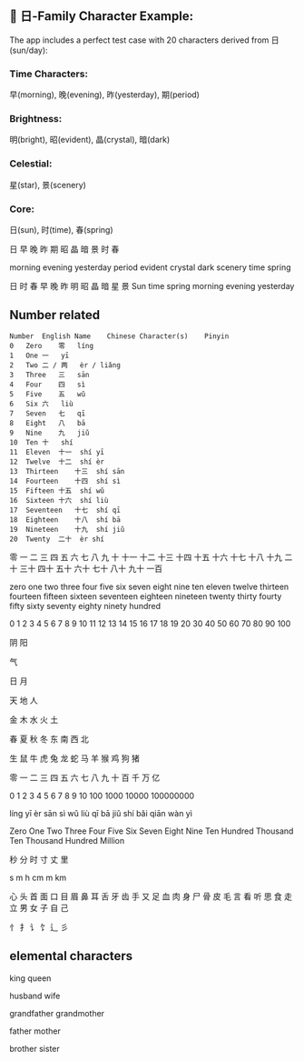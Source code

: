 ## 🌅 **日-Family Character Example:**

The app includes a perfect test case with 20 characters derived from 日 (sun/day):

### **Time Characters:** 
早(morning), 
晚(evening), 
昨(yesterday), 
期(period)
### **Brightness:** 
明(bright), 
昭(evident), 
晶(crystal), 
暗(dark)  
### **Celestial:** 
星(star), 
景(scenery)
### **Core:** 
日(sun), 
时(time), 
春(spring)

日
早
晚
昨
期
昭
晶
暗
景
时
春

morning
evening
yesterday
period
evident
crystal
dark
scenery
time
spring


日
时
春
早
晚
昨
明
昭
晶
暗
星
景
Sun
time
spring
morning
evening
yesterday


## Number related
```
Number	English Name	Chinese Character(s)	Pinyin
0	Zero	零	líng
1	One	一	yī
2	Two	二 / 两	èr / liǎng
3	Three	三	sān
4	Four	四	sì
5	Five	五	wǔ
6	Six	六	liù
7	Seven	七	qī
8	Eight	八	bā
9	Nine	九	jiǔ
10	Ten	十	shí
11	Eleven	十一	shí yī
12	Twelve	十二	shí èr
13	Thirteen	十三	shí sān
14	Fourteen	十四	shí sì
15	Fifteen	十五	shí wǔ
16	Sixteen	十六	shí liù
17	Seventeen	十七	shí qī
18	Eighteen	十八	shí bā
19	Nineteen	十九	shí jiǔ
20	Twenty	二十	èr shí
```

零
一
二
三
四
五
六
七
八
九
十
十一
十二
十三
十四
十五
十六
十七
十八
十九
二十
三十
四十
五十
六十
七十
八十
九十
一百

zero
one
two
three
four
five
six
seven
eight
nine
ten
eleven
twelve
thirteen
fourteen
fifteen
sixteen
seventeen
eighteen
nineteen
twenty
thirty
fourty
fifty
sixty
seventy
eighty
ninety
hundred


0
1
2
3
4
5
6
7
8
9
10
11
12
13
14
15
16
17
18
19
20
30
40
50
60
70
80
90
100


阴
阳


气

日
月

天
地
人

金
木
水
火
土

春
夏
秋
冬
东
南
西
北

生
鼠
牛
虎
兔
龙
蛇
马
羊
猴
鸡
狗
猪

零
一
二
三
四
五
六
七
八
九
十
百
千
万
亿

0
1
2
3
4
5
6
7
8
9
10
100
1000
10000
100000000

líng
yī
èr
sān
sì
wǔ
liù
qī
bā
jiǔ
shí
bǎi
qiān
wàn
yì

Zero
One
Two
Three
Four
Five
Six
Seven
Eight
Nine
Ten
Hundred
Thousand
Ten Thousand
Hundred Million

秒
分
时
寸
丈
里

s
m
h
cm
m
km

心
头
首
面
口
目
眉
鼻
耳
舌
牙
齿
手
又
足
血
肉
身
尸
骨
皮
毛
言
看
听
思
食
走
立
男
女
子
自
己


忄
扌
讠
饣
辶
彡


## elemental characters


king
queen

husband
wife

grandfather
grandmother

father
mother

brother
sister
